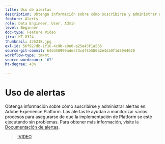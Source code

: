 ```yaml
---
title: Uso de alertas
description: Obtenga información sobre cómo suscribirse y administrar alertas en Adobe Experience Platform. Las alertas le ayudan a monitorizar varios procesos para asegurarse de que la implementación de Platform se esté ejecutando sin problemas.
feature: Alerts
role: Data Engineer, User, Admin
level: Beginner
doc-type: Feature Video
jira: KT-8324
thumbnail: 336218.jpg
exl-id: 56f927db-1f16-4c0b-a0e0-a25e43f1a535
source-git-commit: 64dd58999adea73cdf8b580a2e4da9f1d8944020
workflow-type: tm+mt
source-wordcount: '67'
ht-degree: 43%

---
```


# Uso de alertas

Obtenga información sobre cómo suscribirse y administrar alertas en Adobe Experience Platform. Las alertas le ayudan a monitorizar varios procesos para asegurarse de que la implementación de Platform se esté ejecutando sin problemas. Para obtener más información, visite la [Documentación de alertas](https://experienceleague.adobe.com/docs/experience-platform/observability/alerts/overview.html?lang=es).

>[!VIDEO](https://video.tv.adobe.com/v/336218?learn=on&enablevpops)
